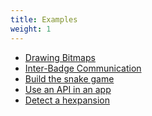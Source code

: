 ```yaml
---
title: Examples
weight: 1
---
```


<div class="grid cards" markdown>

- [Drawing Bitmaps](./bitmaps.md)
- [Inter-Badge Communication](./inter-badge-communications.md)
- [Build the snake game](./snake.md)
- [Use an API in an app](./api.md)
- [Detect a hexpansion](./detect-hexpansion.md)

</div>